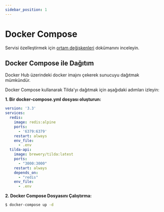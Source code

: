```yaml
---
sidebar_position: 1
---
```


# Docker Compose

Servisi özelleştirmek için [ortam değişkenleri](../enviroment-variables.md) dokümanını inceleyin.

## Docker Compose ile Dağıtım

Docker Hub üzerindeki docker imajını çekerek sunucuyu dağıtmak mümkündür.

Docker Compose kullanarak Tilda'yı dağıtmak için aşağıdaki adımları izleyin:

**1. Bir docker-compose.yml dosyası oluşturun:**

```yml title="docker-compose.yml"
version: '3.3'
services:
  redis:
    image: redis:alpine
    ports:
      - '6379:6379'
    restart: always
    env_file:
      - .env
  tilda-api:
    image: brewery/tilda:latest
    ports:
      - "3000:3000"
    restart: always
    depends_on:
      - "redis"
    env_file:
      - .env
```


**2. Docker Compose Dosyasını Çalıştırma:**
```bash
$ docker-compose up -d
```